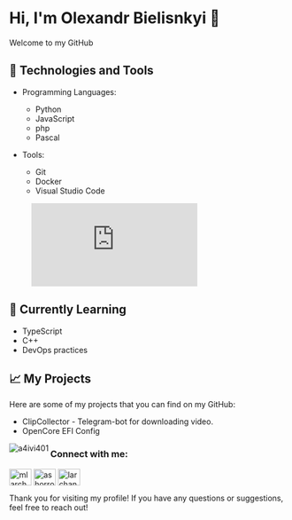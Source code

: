 # Hi, I'm Olexandr Bielisnkyi 👋

Welcome to my GitHub

## 🔧 Technologies and Tools

- Programming Languages: 
  - Python
  - JavaScript
  - php
  - Pascal

- Tools:
  - Git
  - Docker
  - Visual Studio Code
 
<p><figure><embed src="https://wakatime.com/share/@da1d3d82-a29f-40e7-8e16-8e8153203227/160821e6-beeb-426c-a160-6f90dddea2e3.svg"></embed></figure></p>

## 🌱 Currently Learning

- TypeScript
- C++
- DevOps practices

## 📈 My Projects

Here are some of my projects that you can find on my GitHub:

- ClipCollector - Telegram-bot for downloading video.
- OpenCore EFI Config


<p><img align="left" src="https://github-readme-stats.vercel.app/api/top-langs?username=a4ivi401&show_icons=true&locale=en&layout=compact" alt="a4ivi401" /></p>

<h3 align="left">Connect with me:</h3>
<p align="left">
<a href="https://x.com/a4ivi4" target="blank"><img align="center" src="https://raw.githubusercontent.com/rahuldkjain/github-profile-readme-generator/master/src/images/icons/Social/twitter.svg" alt="mlarchanka" height="30" width="40" /></a>
<a href="https://instagram.com/belinskiy.inst" target="blank"><img align="center" src="https://raw.githubusercontent.com/rahuldkjain/github-profile-readme-generator/master/src/images/icons/Social/instagram.svg" alt="ashorror" height="30" width="40" /></a>
<a href="https://www.youtube.com/@itsa4ivi4" target="blank"><img align="center" src="https://raw.githubusercontent.com/rahuldkjain/github-profile-readme-generator/master/src/images/icons/Social/youtube.svg" alt="larchanka" height="30" width="40" /></a>
</p>

Thank you for visiting my profile! If you have any questions or suggestions, feel free to reach out!
